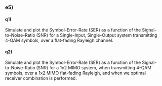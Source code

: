 ### e5)

#### q1)

Simulate and plot the Symbol-Error-Rate (SER) as a function of the Signal-to-Noise-Ratio (SNR) for a Single-Input, Single-Output system transmitting 4-QAM symbols, over a flat-fading Rayleigh channel.


#### q2)

Simulate and plot the Symbol-Error-Rate (SER) as a function of the Signal-to-Noise-Ratio (SNR) for a 1x2 MIMO system, when transmitting 4-QAM symbols, over a 1x2 MIMO flat-fading Rayleigh, and when we optimal receiver combination is performed.
